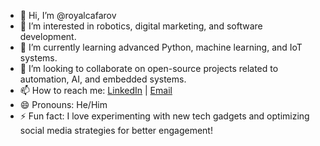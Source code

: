 - 👋 Hi, I’m @royalcafarov  
- 👀 I’m interested in robotics, digital marketing, and software development.  
- 🌱 I’m currently learning advanced Python, machine learning, and IoT systems.  
- 💞️ I’m looking to collaborate on open-source projects related to automation, AI, and embedded systems.  
- 📫 How to reach me: [LinkedIn](https://linkedin.com/in/royalcafarov) | [Email](mailto:your-email@example.com)  
- 😄 Pronouns: He/Him  
- ⚡ Fun fact: I love experimenting with new tech gadgets and optimizing social media strategies for better engagement!  


<!---
royalcafarov/royalcafarov is a ✨ special ✨ repository because its `README.md` (this file) appears on your GitHub profile.
You can click the Preview link to take a look at your changes.
--->
